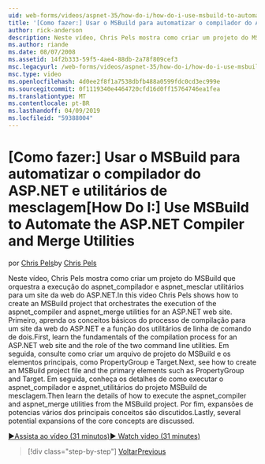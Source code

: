 ```yaml
---
uid: web-forms/videos/aspnet-35/how-do-i/how-do-i-use-msbuild-to-automate-the-aspnet-compiler-and-merge-utilities
title: '[Como fazer:] Usar o MSBuild para automatizar o compilador do ASP.NET e utilitários de mesclagem | Microsoft Docs'
author: rick-anderson
description: Neste vídeo, Chris Pels mostra como criar um projeto do MSBuild que orquestra a execução dos utilitários aspnet_compiler e aspnet_merge para um ASP...
ms.author: riande
ms.date: 08/07/2008
ms.assetid: 14f2b333-59f5-4ae4-88db-2a78f809cef3
msc.legacyurl: /web-forms/videos/aspnet-35/how-do-i/how-do-i-use-msbuild-to-automate-the-aspnet-compiler-and-merge-utilities
msc.type: video
ms.openlocfilehash: 4d0ee2f8f1a7538dbfb488a0599fdc0cd3ec999e
ms.sourcegitcommit: 0f1119340e4464720cfd16d0ff15764746ea1fea
ms.translationtype: MT
ms.contentlocale: pt-BR
ms.lasthandoff: 04/09/2019
ms.locfileid: "59388004"
---
```

# <a name="how-do-i-use-msbuild-to-automate-the-aspnet-compiler-and-merge-utilities"></a><span data-ttu-id="79abf-103">[Como fazer:] Usar o MSBuild para automatizar o compilador do ASP.NET e utilitários de mesclagem</span><span class="sxs-lookup"><span data-stu-id="79abf-103">[How Do I:] Use MSBuild to Automate the ASP.NET Compiler and Merge Utilities</span></span>

<span data-ttu-id="79abf-104">por [Chris Pels](https://twitter.com/chrispels)</span><span class="sxs-lookup"><span data-stu-id="79abf-104">by [Chris Pels](https://twitter.com/chrispels)</span></span>

<span data-ttu-id="79abf-105">Neste vídeo, Chris Pels mostra como criar um projeto do MSBuild que orquestra a execução do aspnet\_compilador e aspnet\_mesclar utilitários para um site da web do ASP.NET.</span><span class="sxs-lookup"><span data-stu-id="79abf-105">In this video Chris Pels shows how to create an MSBuild project that orchestrates the execution of the aspnet\_compiler and aspnet\_merge utilities for an ASP.NET web site.</span></span> <span data-ttu-id="79abf-106">Primeiro, aprenda os conceitos básicos do processo de compilação para um site da web do ASP.NET e a função dos utilitários de linha de comando de dois.</span><span class="sxs-lookup"><span data-stu-id="79abf-106">First, learn the fundamentals of the compilation process for an ASP.NET web site and the role of the two command line utilities.</span></span> <span data-ttu-id="79abf-107">Em seguida, consulte como criar um arquivo de projeto do MSBuild e os elementos principais, como PropertyGroup e Target.</span><span class="sxs-lookup"><span data-stu-id="79abf-107">Next, see how to create an MSBuild project file and the primary elements such as PropertyGroup and Target.</span></span> <span data-ttu-id="79abf-108">Em seguida, conheça os detalhes de como executar o aspnet\_compilador e aspnet\_utilitários do projeto MSBuild de mesclagem.</span><span class="sxs-lookup"><span data-stu-id="79abf-108">Then learn the details of how to execute the aspnet\_compiler and aspnet\_merge utilities from the MSBuild project.</span></span> <span data-ttu-id="79abf-109">Por fim, expansões de potencias vários dos principais conceitos são discutidos.</span><span class="sxs-lookup"><span data-stu-id="79abf-109">Lastly, several potential expansions of the core concepts are discussed.</span></span>

[<span data-ttu-id="79abf-110">&#9654;Assista ao vídeo (31 minutos)</span><span class="sxs-lookup"><span data-stu-id="79abf-110">&#9654; Watch video (31 minutes)</span></span>](https://channel9.msdn.com/Blogs/ASP-NET-Site-Videos/how-do-i-use-msbuild-to-automate-the-aspnet-compiler-and-merge-utilities)

> [!div class="step-by-step"]
> [<span data-ttu-id="79abf-111">Voltar</span><span class="sxs-lookup"><span data-stu-id="79abf-111">Previous</span></span>](how-do-i-serialize-a-graph-with-the-entity-framework.md)
